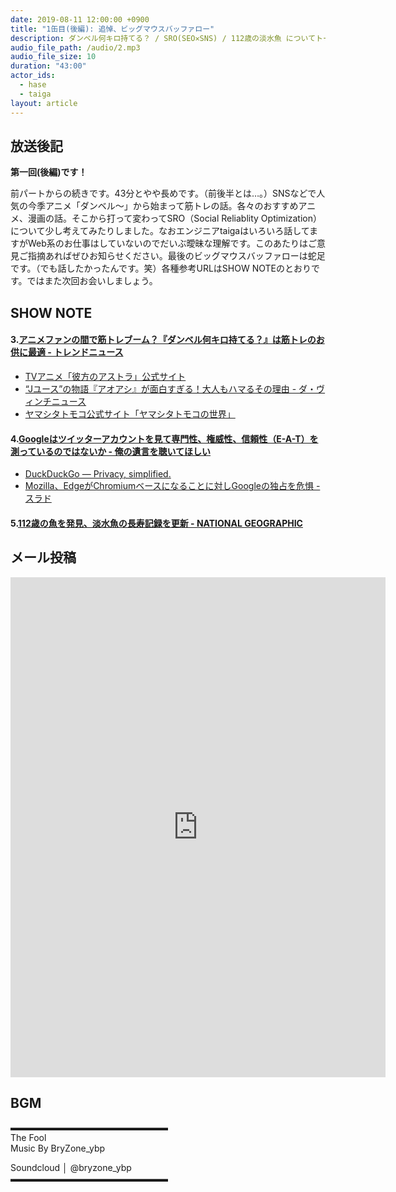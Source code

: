 ```yaml
---
date: 2019-08-11 12:00:00 +0900
title: "1缶目(後編): 追悼、ビッグマウスバッファロー"
description: ダンベル何キロ持てる？ / SRO(SEO✕SNS) / 112歳の淡水魚 についてトークしました。
audio_file_path: /audio/2.mp3
audio_file_size: 10
duration: "43:00"
actor_ids:
  - hase
  - taiga
layout: article
---
```


## 放送後記

__第一回(後編)です！__

前パートからの続きです。43分とやや長めです。（前後半とは…。）SNSなどで人気の今季アニメ「ダンベル〜」から始まって筋トレの話。各々のおすすめアニメ、漫画の話。そこから打って変わってSRO（Social Reliablity Optimization）について少し考えてみたりしました。なおエンジニアtaigaはいろいろ話してますがWeb系のお仕事はしていないのでだいぶ曖昧な理解です。このあたりはご意見ご指摘あればぜひお知らせください。最後のビッグマウスバッファローは蛇足です。（でも話したかったんです。笑）各種参考URLはSHOW NOTEのとおりです。ではまた次回お会いしましょう。

## SHOW NOTE

#### 3.[アニメファンの間で筋トレブーム？『ダンベル何キロ持てる？』は筋トレのお供に最適 - トレンドニュース](https://trendnews.yahoo.co.jp/archives/634751)
- [TVアニメ「彼方のアストラ」公式サイト](http://astra-anime.com)  
- [“Jユース”の物語『アオアシ』が面白すぎる！大人もハマるその理由 - ダ・ヴィンチニュース](https://ddnavi.com/review/440948)  
- [ヤマシタトモコ公式サイト「ヤマシタトモコの世界」](https://libre-inc.co.jp/special/yamashita_world)

#### 4.[Googleはツイッターアカウントを見て専門性、権威性、信頼性（E-A-T）を測っているのではないか - 俺の遺言を聴いてほしい](https://oreno-yuigon.hatenablog.com/entry/2019/05/11/110751)
- [DuckDuckGo — Privacy, simplified.](https://duckduckgo.com)  
- [Mozilla、EdgeがChromiumベースになることに対しGoogleの独占を危惧 - スラド](https://it.srad.jp/story/18/12/12/041226)

#### 5.[112歳の魚を発見、淡水魚の長寿記録を更新 - NATIONAL GEOGRAPHIC](https://natgeo.nikkeibp.co.jp/atcl/news/19/080600460)

## メール投稿

<iframe src="https://docs.google.com/forms/d/e/1FAIpQLSfTZ99ZtY5BJtHk38i7c_p3AdF-uIGnOOsc6W05wV6L0MTAQg/viewform?embedded=true" width="600" height="800" frameborder="0" marginheight="0" marginwidth="0">読み込んでいます…</iframe>

## BGM
▬▬▬▬▬▬▬▬▬▬▬▬▬▬▬▬▬▬  
The Fool  
Music By BryZone_ybp  

Soundcloud │ @bryzone_ybp  
▬▬▬▬▬▬▬▬▬▬▬▬▬▬▬▬▬▬  